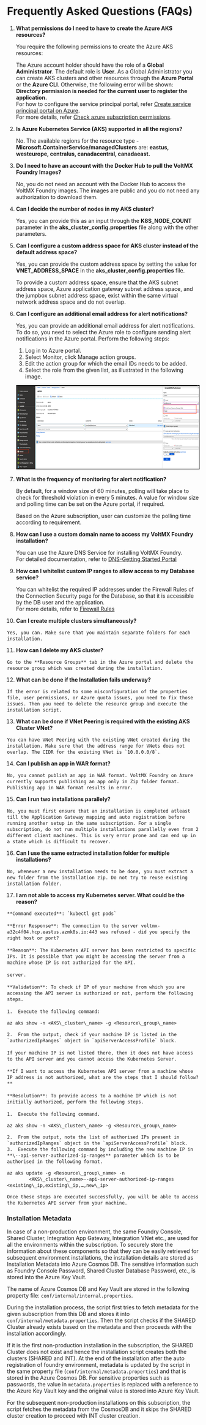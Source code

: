 ﻿

Frequently Asked Questions (FAQs)
=================================

1.  **What permissions do I need to have to create the Azure AKS resources?**
    
    You require the following permissions to create the Azure AKS resources:
    
    The Azure account holder should have the role of a **Global Administrator**. The default role is **User**. As a Global Administrator you can create AKS clusters and other resources through the **Azure Portal** or the **Azure CLI**. Otherwise, the following error will be shown:  
    **Directory permission is needed for the current user to register the application.**  
    For how to configure the service principal portal, refer [Create service principal portal on Azure](https://docs.microsoft.com/en-us/azure/azure-resource-manager/resource-group-create-service-principal-portal).  
    For more details, refer [Check azure subscription permissions](https://docs.microsoft.com/en-us/azure/azure-resource-manager/resource-group-create-service-principal-portal#check-azure-subscription-permissions).  
    
2.  **Is Azure Kubernetes Service (AKS) supported in all the regions?**
    
    No. The available regions for the resource type - **Microsoft.ContainerService/managedClusters** are: **eastus, westeurope, centralus, canadacentral, canadaeast.**
    
3.  **Do I need to have an account with the Docker Hub to pull the VoltMX Foundry Images?**
    
    No, you do not need an account with the Docker Hub to access the VoltMX Foundry images. The images are public and you do not need any authorization to download them.
    
4.  **Can I decide the number of nodes in my AKS cluster?**
    
    Yes, you can provide this as an input through the **K8S\_NODE\_COUNT** parameter in the **aks\_cluster\_config.properties** file along with the other parameters.
    
5.  **Can I configure a custom address space for AKS cluster instead of the default address space?**
    
    Yes, you can provide the custom address space by setting the value for **VNET\_ADDRESS\_SPACE** in the **aks\_cluster\_config.properties** file.
    
    To provide a custom address space, ensure that the AKS subnet address space, Azure application gateway subnet address space, and the jumpbox subnet address space, exist within the same virtual network address space and do not overlap.
    
6.  **Can I configure an additional email address for alert notifications?**
    
    Yes, you can provide an additional email address for alert notifications. To do so, you need to select the Azure role to configure sending alert notifications in the Azure portal. Perform the following steps:
    
    1.  Log in to Azure portal.
    2.  Select Monitor, click Manage action groups.
    3.  Edit the action group for which the email IDs needs to be added.
    4.  Select the role from the given list, as illustrated in the following image.
    
    ![](Resources/Images/Faq_6.png)
    
7.  **What is the frequency of monitoring for alert notification?**
    
    By default, for a window size of 60 minutes, polling will take place to check for threshold violation in every 5 minutes. A value for window size and polling time can be set on the Azure portal, if required.
    
    Based on the Azure subscription, user can customize the polling time according to requirement.
    
8.  **How can I use a custom domain name to access my VoltMX Foundry installation?**
    
    You can use the Azure DNS Service for installing VoltMX Foundry.  
    For detailed documentation, refer to [DNS-Getting Started Portal](https://docs.microsoft.com/en-us/azure/dns/dns-getstarted-portal)
    
9.  **How can I whitelist custom IP ranges to allow access to my Database service?**
    
    You can whitelist the required IP addresses under the Firewall Rules of the Connection Security page for the Database, so that it is accessible by the DB user and the application.  
    For more details, refer to [Firewall Rules](https://docs.microsoft.com/en-us/azure/mysql/concepts-firewall-rules)
    
10.  **Can I create multiple clusters simultaneously?**
    
    Yes, you can. Make sure that you maintain separate folders for each installation.
    
11.  **How can I delete my AKS cluster?**
    
    Go to the **Resource Groups** tab in the Azure portal and delete the resource group which was created during the installation.
    
12.  **What can be done if the Installation fails underway?**
    
    If the error is related to some misconfiguration of the properties file, user permissions, or Azure quota issues, you need to fix those issues. Then you need to delete the resource group and execute the installation script.
    
13.  **What can be done if VNet Peering is required with the existing AKS Cluster VNet?**
    
    You can have VNet Peering with the existing VNet created during the installation. Make sure that the address range for VNets does not overlap. The CIDR for the existing VNet is `10.0.0.0/8`.
    
14.  **Can I publish an app in WAR format?**
    
    No, you cannot publish an app in WAR format. VoltMX Foundry on Azure currently supports publishing an app only in Zip folder format. Publishing app in WAR format results in error.
    
15.  **Can I run two installations parallely?**
    
    No, you must first ensure that an installation is completed atleast till the Application Gateway mapping and auto registration before running another setup in the same subscription. For a single subscription, do not run multiple installations parallelly even from 2 different client machines. This is very error prone and can end up in a state which is difficult to recover.
    
16.  **Can I use the same extracted installation folder for multiple installations?**
    
    No, whenever a new installation needs to be done, you must extract a new folder from the installation zip. Do not try to reuse existing installation folder.
    
17.  **I am not able to access my Kubernetes server. What could be the reason?**
    
    **Command executed**: `kubectl get pods`
    
    **Error Response**: The connection to the server voltmx-a32c4f04.hcp.eastus.azmk8s.io:443 was refused - did you specify the right host or port?
    
    **Reason**: The Kubernetes API server has been restricted to specific IPs. It is possible that you might be accessing the server from a machine whose IP is not authorized for the API.
    
    server.
    
    **Validation**: To check if IP of your machine from which you are accessing the API server is authorized or not, perform the following steps.
    
    1.  Execute the following command:
```
az aks show -n <AKS\_cluster\_name> -g <Resource\_group\_name>
```
    2.  From the output, check if your machine IP is listed in the `authorizedIpRanges` object in `apiServerAccessProfile` block.
    
    If your machine IP is not listed there, then it does not have access to the API server and you cannot access the Kubernetes Server.
    
    **If I want to access the Kubernetes API server from a machine whose IP address is not authorized, what are the steps that I should follow?**
    
    **Resolution**: To provide access to a machine IP which is not initially authorized, perform the following steps.
    
    1.  Execute the following command.
```
az aks show -n <AKS\_cluster\_name> -g <Resource\_group\_name>
```
    2.  From the output, note the list of authorised IPs present in `authorizedIpRanges` object in the `apiServerAccessProfile` block.
    3.  Execute the following command by including the new machine IP in **\--api-server-authorized-ip-ranges** parameter which is to be authorised in the following format.
```
az aks update -g <Resource\_group\_name> -n 
        <AKS\_cluster\_name>--api-server-authorized-ip-ranges <existing\_ip,existing\_ip,…,new\_ip>
```
    
    Once these steps are executed successfully, you will be able to access the Kubernetes API server from your machine.
    

### Installation Metadata

In case of a non-production environment, the same Foundry Console, Shared Cluster, Integration App Gateway, Integration VNet etc., are used for all the environments within the subscription. To securely store the information about these components so that they can be easily retrieved for subsequent environment installations, the installation details are stored as Installation Metadata into Azure Cosmos DB. The sensitive information such as Foundry Console Password, Shared Cluster Database Password, etc., is stored into the Azure Key Vault.

The name of Azure Cosmos DB and Key Vault are stored in the following property file: `conf/internal/internal.properties`.

During the installation process, the script first tries to fetch metadata for the given subscription from this DB and stores it into `conf/internal/metadata.properties`. Then the script checks if the SHARED Cluster already exists based on the metadata and then proceeds with the installation accordingly.

If it is the first non-production installation in the subscription, the SHARED Cluster does not exist and hence the installation script creates both the clusters (SHARED and INT). At the end of the installation after the auto registration of foundry environment, metadata is updated by the script in the same property file (`conf/internal/metadata.properties`) and that is stored in the Azure Cosmos DB. For sensitive properties such as passwords, the value in `metadata.properties` is replaced with a reference to the Azure Key Vault key and the original value is stored into Azure Key Vault.

For the subsequent non-production installations on this subscription, the script fetches the metadata from the CosmosDB and it skips the SHARED cluster creation to proceed with INT cluster creation.
